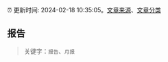 :alarm_clock: 更新时间: 2024-02-18 10:35:05。[文章来源](/README.md)、[文章分类](/TAGS.md)

## 报告


> 关键字：`报告`、`月报`




